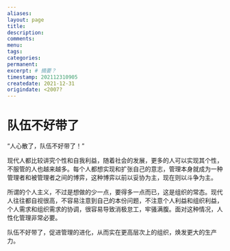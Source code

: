 ```yaml
---
aliases:
layout: page
title:
description:
comments:
menu:
tags: 
categories:
permanent: 
excerpt: # 摘要？
timestamp: 202112310905
createdate: 2021-12-31
origindate: <2007?
---
```

# 队伍不好带了

“人心散了，队伍不好带了！”  
  
现代人都比较讲究个性和自我利益，随着社会的发展，更多的人可以实现其个性，不服管的人也越来越多。每个人都想实现和扩张自己的意志，管理本身就成为一种管理者和被管理者之间的博弈，这种博弈以前以妥协为主，现在则以斗争为主。  
  
所谓的个人主义，不过是想做的少一点，要得多一点而已，这是组织的常态。现代人往往都自视很高，不容易注意到自己的本份问题，不注意个人利益和组织利益，个人需求和组织需求的协调，很容易导致消极怠工，牢骚满腹。面对这种情况，人性化管理非常必要。

  

队伍不好带了，促进管理的进化，从而实在更高层次上的组织，焕发更大的生产力。

